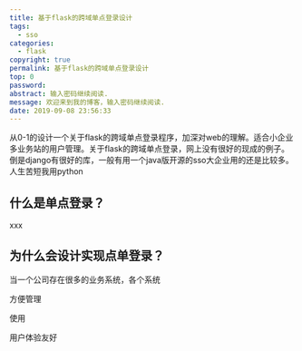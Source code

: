 ```yaml
---
title: 基于flask的跨域单点登录设计
tags:
  - sso
categories:
  - flask
copyright: true
permalink: 基于flask的跨域单点登录设计
top: 0
password: 
abstract: 输入密码继续阅读.
message: 欢迎来到我的博客，输入密码继续阅读.
date: 2019-09-08 23:56:33
---
```

从0-1的设计一个关于flask的跨域单点登录程序，加深对web的理解。适合小企业多业务站的用户管理。关于flask的跨域单点登录，网上没有很好的现成的例子。倒是django有很好的库，一般有用一个java版开源的sso大企业用的还是比较多。
人生苦短我用python
<!--more-->

## 什么是单点登录？

xxx

## 为什么会设计实现点单登录？

当一个公司存在很多的业务系统，各个系统


方便管理

使用


用户体验友好


## 

























